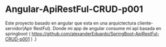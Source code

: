 # Angular-ApiRestFul-CRUD-p001
Este proyecto basado en angular que esta en una arquictectura cliente-servidor(Apir RestFul). Donde mi app de angular consume mi api basada en springboot ( https://github.com/alexanderEduardo/SpringBoot-ApiRestFul-CRUD-p001 ) .)
